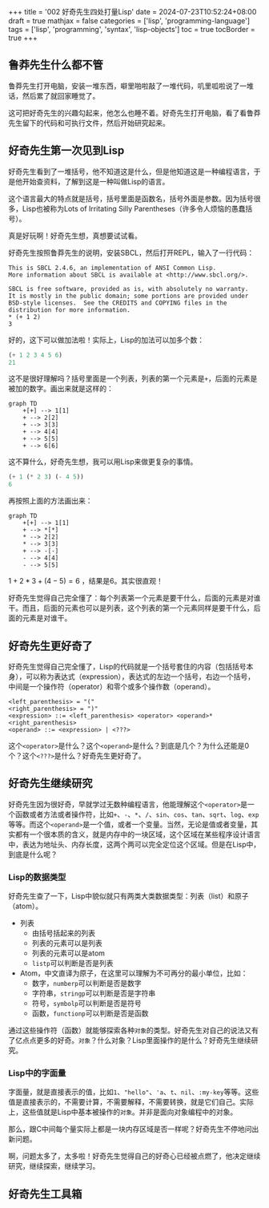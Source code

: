 +++
title = '002 好奇先生四处打量Lisp'
date = 2024-07-23T10:52:24+08:00
draft = true
mathjax = false
categories = ['lisp', 'programming-language']
tags = ['lisp', 'programming', 'syntax', 'lisp-objects']
toc = true
tocBorder = true
+++


## 鲁莽先生什么都不管

鲁莽先生打开电脑，安装一堆东西，噼里啪啦敲了一堆代码，叽里呱啦说了一堆话，然后累了就回家睡觉了。

这可把好奇先生的兴趣勾起来，他怎么也睡不着。好奇先生打开电脑，看了看鲁莽先生留下的代码和可执行文件，然后开始研究起来。

## 好奇先生第一次见到Lisp

好奇先生看到了一堆括号，他不知道这是什么，但是他知道这是一种编程语言，于是他开始查资料，了解到这是一种叫做Lisp的语言。

这个语言最大的特点就是括号，括号里面是函数名，括号外面是参数。因为括号很多，Lisp也被称为Lots of Irritating Silly Parentheses（许多令人烦恼的愚蠢括号）。

真是好玩啊！好奇先生想，真想要试试看。

好奇先生按照鲁莽先生的说明，安装SBCL，然后打开REPL，输入了一行代码：

```shell
This is SBCL 2.4.6, an implementation of ANSI Common Lisp.
More information about SBCL is available at <http://www.sbcl.org/>.

SBCL is free software, provided as is, with absolutely no warranty.
It is mostly in the public domain; some portions are provided under
BSD-style licenses.  See the CREDITS and COPYING files in the
distribution for more information.
* (+ 1 2)
3
```

好的，这下可以做加法啦！实际上，Lisp的加法可以加多个数：

```lisp
(+ 1 2 3 4 5 6)
21
```

这不是很好理解吗？括号里面是一个列表，列表的第一个元素是`+`，后面的元素是被加的数字。画出来就是这样的：


```mermaid
graph TD
    +[+] --> 1[1]
    + --> 2[2]
    + --> 3[3]
    + --> 4[4]
    + --> 5[5]
    + --> 6[6]
```

这不算什么，好奇先生想，我可以用Lisp来做更复杂的事情。

```lisp
(+ 1 (* 2 3) (- 4 5))
6
```
再按照上面的方法画出来：

```mermaid
graph TD
    +[+] --> 1[1]
    + --> *[*]
    * --> 2[2]
    * --> 3[3]
    + --> -[-]
    - --> 4[4]
    - --> 5[5]
```

$1 + 2 * 3 + (4 - 5) = 6$ ，结果是6。其实很直观！

好奇先生觉得自己完全懂了：每个列表第一个元素是要干什么，后面的元素是对谁干。而且，后面的元素也可以是列表，这个列表的第一个元素同样是要干什么，后面的元素是对谁干。

## 好奇先生更好奇了

好奇先生觉得自己完全懂了，Lisp的代码就是一个括号套住的内容（包括括号本身），可以称为表达式（expression），表达式的左边一个括号，右边一个括号，中间是一个操作符（operator）和零个或多个操作数（operand）。

```BNF
<left_parenthesis> = "("
<right_parenthesis> = ")"
<expression> ::= <left_parenthesis> <operator> <operand>* <right_parenthesis>
<operand> ::= <expression> | <???>
```

这个`<operator>`是什么？这个`<operand>`是什么？到底是几个？为什么还能是0个？这个`<???>`是什么？好奇先生更好奇了。

## 好奇先生继续研究

好奇先生因为很好奇，早就学过无数种编程语言，他能理解这个`<operator>`是一个函数或者方法或者操作符，比如`+`、`-`、`*`、`/`、`sin`、`cos`、`tan`、`sqrt`、`log`、`exp`等等。而这个`<operand>`是一个值，或者一个变量。当然，无论是值或者变量，其实都有一个很本质的含义，就是内存中的一块区域，这个区域在某些程序设计语言中，表达为地址头、内存长度，这两个两可以完全定位这个区域。但是在Lisp中，到底是什么呢？

### Lisp的数据类型

好奇先生查了一下，Lisp中貌似就只有两类大类数据类型：列表（list）和原子（atom）。

- 列表
  - 由括号括起来的列表
  - 列表的元素可以是列表
  - 列表的元素可以是atom
  - `listp`可以判断是否是列表
- Atom，中文直译为原子，在这里可以理解为不可再分的最小单位，比如：
  - 数字，`numberp`可以判断是否是数字
  - 字符串，`stringp`可以判断是否是字符串
  - 符号，`symbolp`可以判断是否是符号
  - 函数，`functionp`可以判断是否是函数

通过这些操作符（函数）就能够探索各种`对象`的类型。好奇先生对自己的说法又有了亿点点更多的好奇。`对象`？什么对象？Lisp里面操作的是什么？好奇先生继续研究。

### Lisp中的字面量

字面量，就是直接表示的值，比如`1`、`"hello"`、`'a`、`t`、`nil`、`:my-key`等等。这些值是直接表示的，不需要计算，不需要解释，不需要转换，就是它们自己。实际上，这些值就是Lisp中基本被操作的`对象`。并非是面向对象编程中的对象。

那么，跟C中间每个量实际上都是一块内存区域是否一样呢？好奇先生不停地问出新问题。


啊，问题太多了，太多啦！好奇先生觉得自己的好奇心已经被点燃了，他决定继续研究，继续探索，继续学习。

## 好奇先生工具箱

